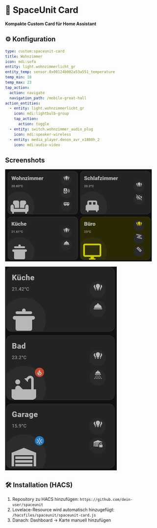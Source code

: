 
# 🌌 SpaceUnit Card

**Kompakte Custom Card für Home Assistant**

## ⚙️ Konfiguration

```yaml
type: custom:spaceunit-card
title: Wohnzimmer
icon: mdi:sofa
entity: light.wohnzimmerlicht_gr
entity_temp: sensor.0x00124b002a53a551_temperature
temp_min: 18
temp_max: 23
tap_action:
  action: navigate
  navigation_path: /mobile-great-hall
action_entities:
  - entity: light.wohnzimmerlicht_gr
    icon: mdi:lightbulb-group
    tap_action:
      action: toggle
  - entity: switch.wohnzimmer_audio_plug
    icon: mdi:speaker-wireless
  - entity: media_player.denon_avr_x1800h_2
    icon: mdi:audio-video

```

## Screenshots

![alt text](68361c39ebaf1d000000066c.png)

![alt text](image.png)

## 🛠️ Installation (HACS)

1. Repository zu HACS hinzufügen: `https://github.com/dein-user/spaceunit`
2. Lovelace-Resource wird automatisch hinzugefügt:
   `/hacsfiles/spaceunit/spaceunit-card.js`
3. Danach: Dashboard → Karte manuell hinzufügen

